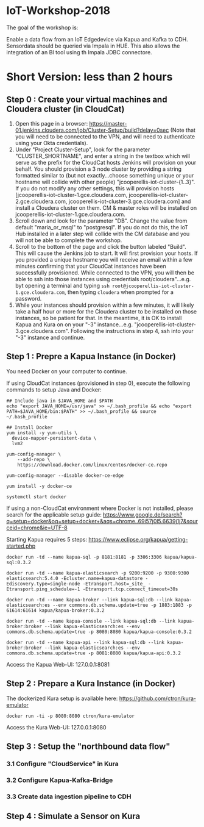 # IoT-Workshop-2018

The goal of the workshop is:

Enable a data flow from an IoT Edgedevice via Kapua and Kafka to CDH.
Sensordata should be queried via Impala in HUE. This also allows the 
integration of an BI tool using th Impala JDBC connectore.

# Short Version: less than 2 hours 

## Step 0 : Create your virtual machines and Cloudera cluster (in CloudCat)

  1. Open this page in a browser: https://master-01.jenkins.cloudera.com/job/Cluster-Setup/build?delay=0sec (Note that you will need to be connected to the VPN, and will need to authenticate using your Okta credentials).
  2. Under "Project Cluster-Setup", look for the parameter "CLUSTER_SHORTNAME", and enter a string in the textbox which will serve as the prefix for the CloudCat hosts Jenkins will provision on your behalf. You should provision a 3 node cluster by providing a string formatted similar to (but not exactly...choose something unique or your hostname will collide with other people) "jcooperellis-iot-cluster-{1..3}". If you do not modify any other settings, this will provision hosts \[jcooperellis-iot-cluster-1.gce.cloudera.com, jcooperellis-iot-cluster-2.gce.cloudera.com, jcooperellis-iot-cluster-3.gce.cloudera.com\] and install a Cloudera cluster on them. CM & master roles will be installed on jcooperellis-iot-cluster-1.gce.cloudera.com.
  3. Scroll down and look for the parameter "DB". Change the value from default "maria_or_msql" to "postgresql". If you do not do this, the IoT Hub installed in a later step will collide with the CM database and you will not be able to complete the workshop.
  4. Scroll to the bottom of the page and click the button labeled "Build". This will cause the Jenkins job to start. It will first provision your hosts. If you provided a unique hostname you will receive an email within a few minutes confirming that your CloudCat instances have been successfully provisioned. While connected to the VPN, you will then be able to ssh into those instances using credentials root/cloudera"...e.g. byt opening a terminal and typing `ssh root@jcooperellis-iot-cluster-1.gce.cloudera.com`, then typing `cloudera` when prompted for a password.
  5. While your instances should provision within a few minutes, it will likely take a half hour or more for the Cloudera cluster to be installed on those instances, so be patient for that. In the meantime, it is OK to install Kapua and Kura on on your "-3" instance...e.g. "jcooperellis-iot-cluster-3.gce.cloudera.com". Following the instructions in step 4, ssh into your "-3" instance and continue.
  
## Step 1 : Prepre a Kapua Instance (in Docker)
You need Docker on your computer to continue.

If using CloudCat instances (provisioned in step 0), execute the following commands to setup Java and Docker:

```
## Include java in $JAVA_HOME and $PATH
echo "export JAVA_HOME=/usr/java" >> ~/.bash_profile && echo "export PATH=$JAVA_HOME/bin:$PATH" >> ~/.bash_profile && source ~/.bash_profile

## Install Docker
yum install -y yum-utils \
  device-mapper-persistent-data \
  lvm2

yum-config-manager \
    --add-repo \
    https://download.docker.com/linux/centos/docker-ce.repo

yum-config-manager --disable docker-ce-edge

yum install -y docker-ce

systemctl start docker
```

If using a non-CloudCat environment where Docker is not installed, please search for the applicable setup guide:
https://www.google.de/search?q=setup+docker&oq=setup+docker+&aqs=chrome..69i57j0l5.6639j1j7&sourceid=chrome&ie=UTF-8



Starting Kapua requires 5 steps: 
https://www.eclipse.org/kapua/getting-started.php

```
docker run -td --name kapua-sql -p 8181:8181 -p 3306:3306 kapua/kapua-sql:0.3.2

docker run -td --name kapua-elasticsearch -p 9200:9200 -p 9300:9300 elasticsearch:5.4.0 -Ecluster.name=kapua-datastore -Ediscovery.type=single-node -Etransport.host=_site_ -Etransport.ping_schedule=-1 -Etransport.tcp.connect_timeout=30s

docker run -td --name kapua-broker --link kapua-sql:db --link kapua-elasticsearch:es --env commons.db.schema.update=true -p 1883:1883 -p 61614:61614 kapua/kapua-broker:0.3.2

docker run -td --name kapua-console --link kapua-sql:db --link kapua-broker:broker --link kapua-elasticsearch:es --env commons.db.schema.update=true -p 8080:8080 kapua/kapua-console:0.3.2

docker run -td --name kapua-api --link kapua-sql:db --link kapua-broker:broker --link kapua-elasticsearch:es --env commons.db.schema.update=true -p 8081:8080 kapua/kapua-api:0.3.2
```

Access the Kapua Web-UI: 127.0.0.1:8081

## Step 2 : Prepare a Kura Instance (in Docker)
The dockerized Kura setup is available here: https://github.com/ctron/kura-emulator

```
docker run -ti -p 8080:8080 ctron/kura-emulator
```

Access the Kura Web-UI: 127.0.0.1:8080

## Step 3 : Setup the "northbound data flow"
### 3.1 Configure "CloudService" in Kura 

### 3.2 Configure Kapua-Kafka-Bridge

### 3.3 Create data ingestion pipeline to CDH

## Step 4 : Simulate a Sensor on Kura

```

 
``` 



